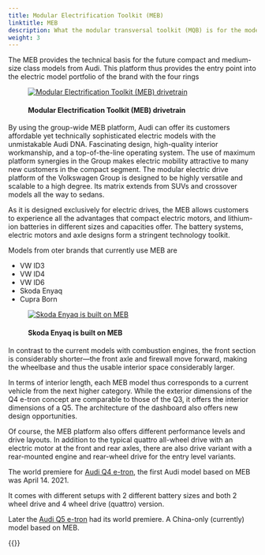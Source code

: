 ```yaml
---
title: Modular Electrification Toolkit (MEB)
linktitle: MEB
description: What the modular transversal toolkit (MQB) is for the model range with combustion engines, the modular electrification toolkit (MEB) will be for the all-electric Audi models.
weight: 3
---
```

<!-- markdownlint-disable MD033 -->
The MEB provides the technical basis for the future compact and medium-size class models from Audi.
This platform thus provides the entry point into the electric model portfolio of the brand with
the four rings

<figure>
    <a href="https://media.electrichasgoneaudi.net/multimedia/technology/bev-platforms/meb/meb1.jpg">
        <img src="https://media.electrichasgoneaudi.net/multimedia/technology/bev-platforms/meb/meb1s.jpg"
        alt="Modular Electrification Toolkit (MEB) drivetrain" title="Modular Electrification Toolkit (MEB) drivetrain">
    </a>
    <figcaption><h4>Modular Electrification Toolkit (MEB) drivetrain</h4></figcaption>
</figure>

By using the group-wide MEB platform, Audi can offer its customers affordable yet technically
sophisticated electric models with the unmistakable Audi DNA. Fascinating design, high-quality interior workmanship, and a top-of-the-line operating system. The use of maximum platform synergies in the Group makes electric mobility attractive to many new customers in
the compact segment. The modular electric drive platform of the Volkswagen Group is designed to be highly versatile and scalable to a high degree. Its matrix extends from SUVs and crossover models all the way to sedans.

As it is designed exclusively for electric drives, the MEB allows customers to experience all the
advantages that compact electric motors, and lithium-ion batteries in different sizes and capacities offer. The battery systems, electric motors and axle designs form a stringent technology toolkit.

Models from oter brands that currently use MEB are

- VW ID3
- VW ID4
- VW ID6
- Skoda Enyaq
- Cupra Born

<figure>
    <a href="https://media.electrichasgoneaudi.net/multimedia/technology/bev-platforms/meb/enyaq.jpg">
        <img src="https://media.electrichasgoneaudi.net/multimedia/technology/bev-platforms/meb/enyaqs.jpg"
        alt="Skoda Enyaq is built on MEB" title="Skoda Enyaq is built on MEB">
    </a>
    <figcaption><h4>Skoda Enyaq is built on MEB</h4></figcaption>
</figure>

In contrast to the current models with combustion engines, the front
section is considerably shorter—the front axle and firewall move forward, making the
wheelbase and thus the usable interior space considerably larger.

In terms of interior length, each MEB model thus corresponds to a current vehicle from the next higher category. While the exterior dimensions of the Q4 e-tron
concept are comparable to those of the Q3, it offers the interior dimensions of a Q5. The
architecture of the dashboard also offers new design opportunities.

Of course, the MEB platform also offers different performance levels and drive layouts. In
addition to the typical quattro all-wheel drive with an electric motor at the front and rear axles,
there are also drive variant with a rear-mounted engine and rear-wheel drive for the entry level variants.

The world premiere for [Audi Q4 e-tron](../../../models/q4-e-tron), the first Audi model based on MEB was April 14. 2021.

It comes with different setups with 2 different battery sizes and both 2 wheel drive and 4 wheel drive (quattro) version.

Later the [Audi Q5 e-tron](../../../models/q5-e-tron) had its world premiere. A China-only (currently) model based on MEB.

{{<children description="true" />}}
